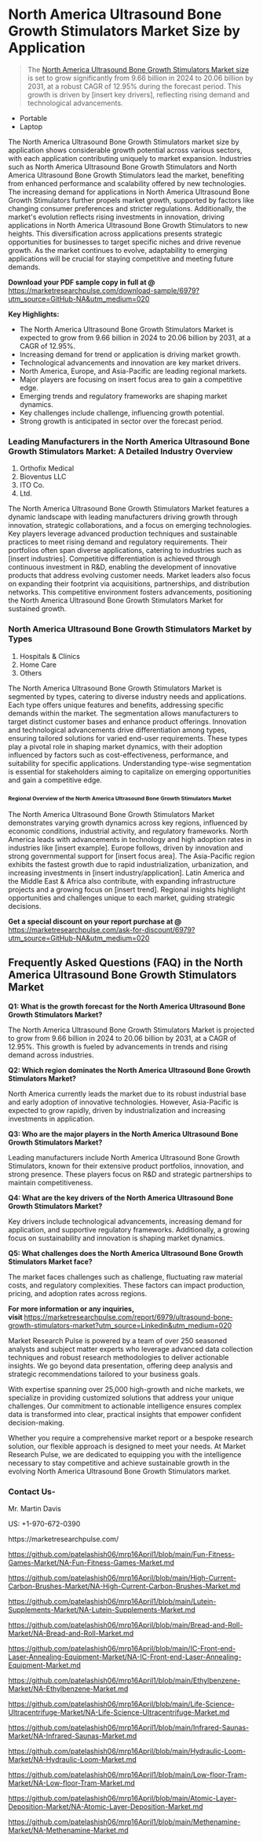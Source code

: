 <h1>North America Ultrasound Bone Growth Stimulators Market&nbsp;Size by Application</h1><blockquote><p>The <a href="https://marketresearchpulse.com/download-sample/6979?utm_source=GitHub-NA&amp;utm_medium=020">North America Ultrasound Bone Growth Stimulators Market size</a> is set to grow significantly from 9.66 billion in 2024 to 20.06 billion by 2031, at a robust CAGR of 12.95% during the forecast period. This growth is driven by [insert key drivers], reflecting rising demand and technological advancements.</p></blockquote><ul><li>Portable<li> Laptop</li></ul><p>The North America Ultrasound Bone Growth Stimulators market size by application shows considerable growth potential across various sectors, with each application contributing uniquely to market expansion. Industries such as North America Ultrasound Bone Growth Stimulators and North America Ultrasound Bone Growth Stimulators lead the market, benefiting from enhanced performance and scalability offered by new technologies. The increasing demand for applications in North America Ultrasound Bone Growth Stimulators further propels market growth, supported by factors like changing consumer preferences and stricter regulations. Additionally, the market's evolution reflects rising investments in innovation, driving applications in North America Ultrasound Bone Growth Stimulators to new heights. This diversification across applications presents strategic opportunities for businesses to target specific niches and drive revenue growth. As the market continues to evolve, adaptability to emerging applications will be crucial for staying competitive and meeting future demands.</p><p><strong>Download your PDF sample copy in full at @ </strong><a href="https://marketresearchpulse.com/download-sample/6979?utm_source=GitHub-NA&amp;utm_medium=020">https://marketresearchpulse.com/download-sample/6979?utm_source=GitHub-NA&amp;utm_medium=020</a></p><p><strong>Key Highlights: </strong></p><ul><li>The North America Ultrasound Bone Growth Stimulators Market is expected to grow from 9.66 billion in 2024 to 20.06 billion by 2031, at a CAGR of 12.95%.</li><li>Increasing demand for trend or application is driving market growth.</li><li>Technological advancements and innovation are key market drivers.</li><li>North America, Europe, and Asia-Pacific are leading regional markets.</li><li>Major players are focusing on insert focus area to gain a competitive edge.</li><li>Emerging trends and regulatory frameworks are shaping market dynamics.</li><li>Key challenges include challenge, influencing growth potential.</li><li>Strong growth is anticipated in sector over the forecast period.</li></ul><h3>Leading Manufacturers in the North America Ultrasound Bone Growth Stimulators Market: A Detailed Industry Overview</h3><ol><li>Orthofix Medical</li><li>Bioventus LLC</li><li>ITO Co.</li><li>Ltd.</li></ol><div class="flex max-w-full flex-col flex-grow"><div class="min-h-8 text-message flex w-full flex-col items-end gap-2 whitespace-normal break-words [.text-message+&amp;]:mt-5" dir="auto" data-message-author-role="assistant" data-message-id="fd8432e4-4910-450d-b182-61b7bfb0a01f" data-message-model-slug="gpt-4o"><div class="flex w-full flex-col gap-1 empty:hidden first:pt-[3px]"><div class="markdown prose w-full break-words dark:prose-invert light"><p>The North America Ultrasound Bone Growth Stimulators Market features a dynamic landscape with leading manufacturers driving growth through innovation, strategic collaborations, and a focus on emerging technologies. Key players leverage advanced production techniques and sustainable practices to meet rising demand and regulatory requirements. Their portfolios often span diverse applications, catering to industries such as [insert industries]. Competitive differentiation is achieved through continuous investment in R&amp;D, enabling the development of innovative products that address evolving customer needs. Market leaders also focus on expanding their footprint via acquisitions, partnerships, and distribution networks. This competitive environment fosters advancements, positioning the North America Ultrasound Bone Growth Stimulators Market for sustained growth.</p></div></div></div></div><h3>North America Ultrasound Bone Growth Stimulators Market by Types</h3><ol><li>Hospitals & Clinics<li> Home Care<li> Others</li></ol><div class="flex max-w-full flex-col flex-grow"><div class="min-h-8 text-message flex w-full flex-col items-end gap-2 whitespace-normal break-words [.text-message+&amp;]:mt-5" dir="auto" data-message-author-role="assistant" data-message-id="084470be-0bb7-4664-bddf-5156b4f41249" data-message-model-slug="gpt-4o-mini"><div class="flex w-full flex-col gap-1 empty:hidden first:pt-[3px]"><div class="markdown prose w-full break-words dark:prose-invert light"><p>The North America Ultrasound Bone Growth Stimulators Market is segmented by types, catering to diverse industry needs and applications. Each type offers unique features and benefits, addressing specific demands within the market. The segmentation allows manufacturers to target distinct customer bases and enhance product offerings. Innovation and technological advancements drive differentiation among types, ensuring tailored solutions for varied end-user requirements. These types play a pivotal role in shaping market dynamics, with their adoption influenced by factors such as cost-effectiveness, performance, and suitability for specific applications. Understanding type-wise segmentation is essential for stakeholders aiming to capitalize on emerging opportunities and gain a competitive edge.</p></div></div></div></div><h3><span style="font-size: 11px;">Regional Overview of the North America Ultrasound Bone Growth Stimulators Market</span></h3><div class="flex max-w-full flex-col flex-grow"><div class="min-h-8 text-message flex w-full flex-col items-end gap-2 whitespace-normal break-words [.text-message+&amp;]:mt-5" dir="auto" data-message-author-role="assistant" data-message-id="e9038762-ce64-4e30-91c9-9bd413514231" data-message-model-slug="gpt-4o-mini"><div class="flex w-full flex-col gap-1 empty:hidden first:pt-[3px]"><div class="markdown prose w-full break-words dark:prose-invert light"><p>The North America Ultrasound Bone Growth Stimulators Market demonstrates varying growth dynamics across key regions, influenced by economic conditions, industrial activity, and regulatory frameworks. North America leads with advancements in technology and high adoption rates in industries like [insert example]. Europe follows, driven by innovation and strong governmental support for [insert focus area]. The Asia-Pacific region exhibits the fastest growth due to rapid industrialization, urbanization, and increasing investments in [insert industry/application]. Latin America and the Middle East &amp; Africa also contribute, with expanding infrastructure projects and a growing focus on [insert trend]. Regional insights highlight opportunities and challenges unique to each market, guiding strategic decisions.</p></div></div></div></div><p><strong>Get a special discount on your report purchase at @ </strong><a href="https://marketresearchpulse.com/ask-for-discount/6979?utm_source=GitHub-NA&amp;utm_medium=020">https://marketresearchpulse.com/ask-for-discount/6979?utm_source=GitHub-NA&amp;utm_medium=020</a></p><h2>Frequently Asked Questions (FAQ) in the North America Ultrasound Bone Growth Stimulators Market</h2><p><strong>Q1: What is the growth forecast for the North America Ultrasound Bone Growth Stimulators Market?</strong></p><p>The North America Ultrasound Bone Growth Stimulators Market is projected to grow from 9.66 billion in 2024 to 20.06 billion by 2031, at a CAGR of 12.95%. This growth is fueled by advancements in trends and rising demand across industries.</p><p><strong>Q2: Which region dominates the North America Ultrasound Bone Growth Stimulators Market?</strong></p><p>North America currently leads the market due to its robust industrial base and early adoption of innovative technologies. However, Asia-Pacific is expected to grow rapidly, driven by industrialization and increasing investments in application.</p><p><strong>Q3: Who are the major players in the North America Ultrasound Bone Growth Stimulators Market?</strong></p><p>Leading manufacturers include North America Ultrasound Bone Growth Stimulators, known for their extensive product portfolios, innovation, and strong presence. These players focus on R&amp;D and strategic partnerships to maintain competitiveness.</p><p><strong>Q4: What are the key drivers of the North America Ultrasound Bone Growth Stimulators Market?</strong></p><p>Key drivers include technological advancements, increasing demand for application, and supportive regulatory frameworks. Additionally, a growing focus on sustainability and innovation is shaping market dynamics.</p><p><strong>Q5: What challenges does the North America Ultrasound Bone Growth Stimulators Market face?</strong></p><p>The market faces challenges such as challenge, fluctuating raw material costs, and regulatory complexities. These factors can impact production, pricing, and adoption rates across regions.</p><p><strong>For more information or any inquiries, visit&nbsp;</strong><a href="https://marketresearchpulse.com/report/6979/ultrasound-bone-growth-stimulators-market?utm_source=Linkedin&utm_medium=020">https://marketresearchpulse.com/report/6979/ultrasound-bone-growth-stimulators-market?utm_source=Linkedin&utm_medium=020</a></p><p>Market Research Pulse is powered by a team of over 250 seasoned analysts and subject matter experts who leverage advanced data collection techniques and robust research methodologies to deliver actionable insights. We go beyond data presentation, offering deep analysis and strategic recommendations tailored to your business goals.</p><p>With expertise spanning over 25,000 high-growth and niche markets, we specialize in providing customized solutions that address your unique challenges. Our commitment to actionable intelligence ensures complex data is transformed into clear, practical insights that empower confident decision-making.</p><p>Whether you require a comprehensive market report or a bespoke research solution, our flexible approach is designed to meet your needs. At Market Research Pulse, we are dedicated to equipping you with the intelligence necessary to stay competitive and achieve sustainable growth in the evolving North America Ultrasound Bone Growth Stimulators market.</p><h3><strong>Contact Us-</strong></h3><p>Mr. Martin Davis</p><p>US: +1-970-672-0390</p><p>https://marketresearchpulse.com/</p><p><a href="https://github.com/patelashish06/mrp16April1/blob/main/Fun-Fitness-Games-Market/NA-Fun-Fitness-Games-Market.md">https://github.com/patelashish06/mrp16April1/blob/main/Fun-Fitness-Games-Market/NA-Fun-Fitness-Games-Market.md</a></p><p><a href="https://github.com/patelashish06/mrp16April/blob/main/High-Current-Carbon-Brushes-Market/NA-High-Current-Carbon-Brushes-Market.md">https://github.com/patelashish06/mrp16April/blob/main/High-Current-Carbon-Brushes-Market/NA-High-Current-Carbon-Brushes-Market.md</a></p><p><a href="https://github.com/patelashish06/mrp16April1/blob/main/Lutein-Supplements-Market/NA-Lutein-Supplements-Market.md">https://github.com/patelashish06/mrp16April1/blob/main/Lutein-Supplements-Market/NA-Lutein-Supplements-Market.md</a></p><p><a href="https://github.com/patelashish06/mrp16April/blob/main/Bread-and-Roll-Market/NA-Bread-and-Roll-Market.md">https://github.com/patelashish06/mrp16April/blob/main/Bread-and-Roll-Market/NA-Bread-and-Roll-Market.md</a></p><p><a href="https://github.com/patelashish06/mrp16April/blob/main/IC-Front-end-Laser-Annealing-Equipment-Market/NA-IC-Front-end-Laser-Annealing-Equipment-Market.md">https://github.com/patelashish06/mrp16April/blob/main/IC-Front-end-Laser-Annealing-Equipment-Market/NA-IC-Front-end-Laser-Annealing-Equipment-Market.md</a></p><p><a href="https://github.com/patelashish06/mrp16April1/blob/main/Ethylbenzene-Market/NA-Ethylbenzene-Market.md">https://github.com/patelashish06/mrp16April1/blob/main/Ethylbenzene-Market/NA-Ethylbenzene-Market.md</a></p><p><a href="https://github.com/patelashish06/mrp16April/blob/main/Life-Science-Ultracentrifuge-Market/NA-Life-Science-Ultracentrifuge-Market.md">https://github.com/patelashish06/mrp16April/blob/main/Life-Science-Ultracentrifuge-Market/NA-Life-Science-Ultracentrifuge-Market.md</a></p><p><a href="https://github.com/patelashish06/mrp16April1/blob/main/Infrared-Saunas-Market/NA-Infrared-Saunas-Market.md">https://github.com/patelashish06/mrp16April1/blob/main/Infrared-Saunas-Market/NA-Infrared-Saunas-Market.md</a></p><p><a href="https://github.com/patelashish06/mrp16April/blob/main/Hydraulic-Loom-Market/NA-Hydraulic-Loom-Market.md">https://github.com/patelashish06/mrp16April/blob/main/Hydraulic-Loom-Market/NA-Hydraulic-Loom-Market.md</a></p><p><a href="https://github.com/patelashish06/mrp16April1/blob/main/Low-floor-Tram-Market/NA-Low-floor-Tram-Market.md">https://github.com/patelashish06/mrp16April1/blob/main/Low-floor-Tram-Market/NA-Low-floor-Tram-Market.md</a></p><p><a href="https://github.com/patelashish06/mrp16April/blob/main/Atomic-Layer-Deposition-Market/NA-Atomic-Layer-Deposition-Market.md">https://github.com/patelashish06/mrp16April/blob/main/Atomic-Layer-Deposition-Market/NA-Atomic-Layer-Deposition-Market.md</a></p><p><a href="https://github.com/patelashish06/mrp16April1/blob/main/Methenamine-Market/NA-Methenamine-Market.md">https://github.com/patelashish06/mrp16April1/blob/main/Methenamine-Market/NA-Methenamine-Market.md</a></p>